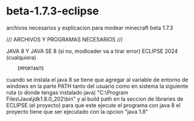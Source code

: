 # beta-1.7.3-eclipse
archivos necesarios y explicacion para modear minecraft beta 1.7.3

/// ARCHIVOS Y PROGRAMAS NECESARIOS ///

JAVA 8 Y JAVA SE 8 (si no, modloader va a tirar error)
ECLIPSE 2024 (cualquiera)

        IMPORTANTE

cuando se instala el java 8 se tiene que agregar al variable de entorno de windows en la parte PATH tanto del usuario como en sistema la siguiente ruta (o donde tengas instalado java) "C:\Program Files\Java\jdk1.8.0_202\bin" y al build path en la seccion de libraries de ECLIPSE (el proyecto) para que este ejecute el programa con java 8
el proyecto tiene que ser ejecutado con la opcion "java 1.8"
